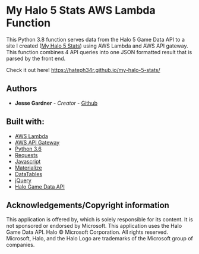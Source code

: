# My Halo 5 Stats AWS Lambda Function

This Python 3.8 function serves data from the Halo 5 Game Data API to a site I created ([My Halo 5 Stats](https://hateph34r.github.io/my-halo-5-stats/)) using AWS Lambda and AWS API gateway. This function combines 4 API queries into one JSON formatted result that is parsed by the front end. 

Check it out here! https://hateph34r.github.io/my-halo-5-stats/


## Authors
* **Jesse Gardner** - *Creator* - [Github](https://github.com/HatePH34R)

## Built with:
* [AWS Lambda](https://aws.amazon.com/lambda/)
* [AWS API Gateway](https://aws.amazon.com/api-gateway/)
* [Python 3.6](https://www.python.org/)
* [Requests](https://requests.readthedocs.io/en/master/)
* [Javascript](https://developer.mozilla.org/en-US/docs/Web/JavaScript)
* [Materialize](https://materializecss.com/)
* [DataTables](https://datatables.net/)
* [jQuery](https://jquery.com/)
* [Halo Game Data API](https://developer.haloapi.com/)


## Acknowledgements/Copyright information
This application is offered by, which is solely responsible for its content. It is not sponsored or endorsed by Microsoft. This application uses the Halo Game Data API. Halo © Microsoft Corporation. All rights reserved. Microsoft, Halo, and the Halo Logo are trademarks of the Microsoft group of companies.
